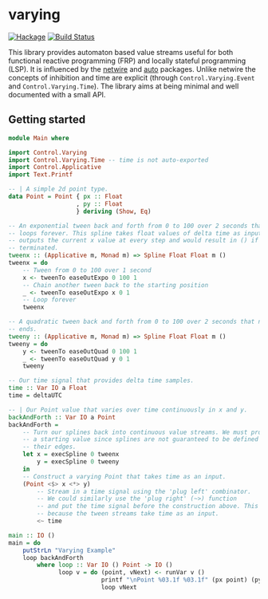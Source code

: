 # varying
[![Hackage](https://img.shields.io/hackage/v/varying.svg)](http://hackage.haskell.org/package/varying)
[![Build Status](https://travis-ci.org/schell/varying.svg)](https://travis-ci.org/schell/varying)

This library provides automaton based value streams useful for both functional
reactive programming (FRP) and locally stateful programming (LSP). It is 
influenced by the [netwire](http://hackage.haskell.org/package/netwire) and 
[auto](http://hackage.haskell.org/package/auto) packages. Unlike netwire the 
concepts of inhibition and time are explicit (through `Control.Varying.Event` 
and `Control.Varying.Time`). The library aims at being minimal and well 
documented with a small API.

## Getting started

```haskell
module Main where

import Control.Varying
import Control.Varying.Time -- time is not auto-exported
import Control.Applicative
import Text.Printf

-- | A simple 2d point type.
data Point = Point { px :: Float
                   , py :: Float
                   } deriving (Show, Eq)

-- An exponential tween back and forth from 0 to 100 over 2 seconds that
-- loops forever. This spline takes float values of delta time as input,
-- outputs the current x value at every step and would result in () if it
-- terminated.
tweenx :: (Applicative m, Monad m) => Spline Float Float m ()
tweenx = do
    -- Tween from 0 to 100 over 1 second
    x <- tweenTo easeOutExpo 0 100 1
    -- Chain another tween back to the starting position
    _ <- tweenTo easeOutExpo x 0 1
    -- Loop forever
    tweenx

-- A quadratic tween back and forth from 0 to 100 over 2 seconds that never
-- ends.
tweeny :: (Applicative m, Monad m) => Spline Float Float m ()
tweeny = do
    y <- tweenTo easeOutQuad 0 100 1
    _ <- tweenTo easeOutQuad y 0 1
    tweeny

-- Our time signal that provides delta time samples.
time :: Var IO a Float
time = deltaUTC

-- | Our Point value that varies over time continuously in x and y.
backAndForth :: Var IO a Point
backAndForth =
    -- Turn our splines back into continuous value streams. We must provide
    -- a starting value since splines are not guaranteed to be defined at
    -- their edges.
    let x = execSpline 0 tweenx
        y = execSpline 0 tweeny
    in
    -- Construct a varying Point that takes time as an input.
    (Point <$> x <*> y)
        -- Stream in a time signal using the 'plug left' combinator.
        -- We could similarly use the 'plug right' (~>) function
        -- and put the time signal before the construction above. This is needed
        -- because the tween streams take time as an input.
        <~ time

main :: IO ()
main = do
    putStrLn "Varying Example"
    loop backAndForth
        where loop :: Var IO () Point -> IO ()
              loop v = do (point, vNext) <- runVar v ()
                          printf "\nPoint %03.1f %03.1f" (px point) (py point)
                          loop vNext
```
